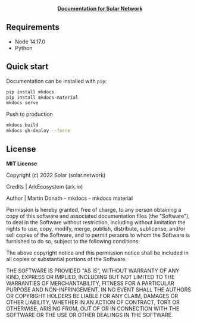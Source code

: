 
<p align="center">
  <strong>
    <a href="https://docs.solar.network/">Documentation for Solar Network</a>
  </strong>
</p>


## Requirements

- Node 14.17.0
- Python


## Quick start

Documentation can be installed with `pip`:

``` sh
pip install mkdocs
pip install mkdocs-material
mkdocs serve
```

Push to production

``` sh
mkdocs build
mkdocs gh-deploy --force
```

## License

**MIT License**

Copyright (c) 2022 Solar (solar.network)

Credits | ArkEcosystem (ark.io)

Author | Martin Donath - mkdocs - mkdocs material

Permission is hereby granted, free of charge, to any person obtaining a copy
of this software and associated documentation files (the "Software"), to
deal in the Software without restriction, including without limitation the
rights to use, copy, modify, merge, publish, distribute, sublicense, and/or
sell copies of the Software, and to permit persons to whom the Software is
furnished to do so, subject to the following conditions:

The above copyright notice and this permission notice shall be included in
all copies or substantial portions of the Software.

THE SOFTWARE IS PROVIDED "AS IS", WITHOUT WARRANTY OF ANY KIND, EXPRESS OR
IMPLIED, INCLUDING BUT NOT LIMITED TO THE WARRANTIES OF MERCHANTABILITY,
FITNESS FOR A PARTICULAR PURPOSE AND NON-INFRINGEMENT. IN NO EVENT SHALL THE
AUTHORS OR COPYRIGHT HOLDERS BE LIABLE FOR ANY CLAIM, DAMAGES OR OTHER
LIABILITY, WHETHER IN AN ACTION OF CONTRACT, TORT OR OTHERWISE, ARISING
FROM, OUT OF OR IN CONNECTION WITH THE SOFTWARE OR THE USE OR OTHER DEALINGS
IN THE SOFTWARE.
